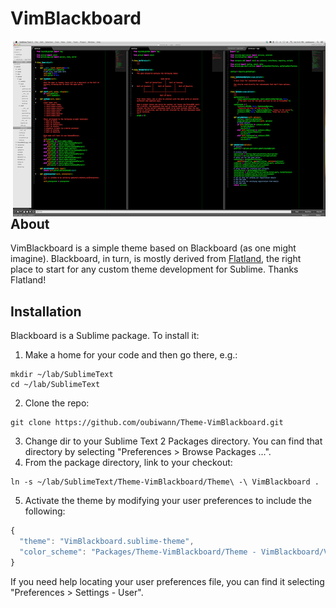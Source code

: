 # VimBlackboard

<a href="https://raw.github.com/oubiwann/Theme-VimBlackboard/master/Sublime-VimBlackboard.png">
  <img style="float:right" src="Sublime-VimBlackboard-small.png" />
</a>

## About

VimBlackboard is a simple theme based on Blackboard (as one might imagine).
Blackboard, in turn, is mostly derived from
[Flatland](https://github.com/thinkpixellab/flatland), the right place to start
for any custom theme development for Sublime. Thanks Flatland!


## Installation
Blackboard is a Sublime package. To install it:

1. Make a home for your code and then go there, e.g.:

```shell
mkdir ~/lab/SublimeText
cd ~/lab/SublimeText

```
2. Clone the repo:

```shell
git clone https://github.com/oubiwann/Theme-VimBlackboard.git
```

3. Change dir to your Sublime Text 2 Packages directory. You can find that
   directory by selecting "Preferences > Browse Packages ...".
4. From the package directory, link to your checkout:

```shell
ln -s ~/lab/SublimeText/Theme-VimBlackboard/Theme\ -\ VimBlackboard .
```

5. Activate the theme by modifying your user preferences to include the
   following:

```javascript
{
  "theme": "VimBlackboard.sublime-theme",
  "color_scheme": "Packages/Theme-VimBlackboard/Theme - VimBlackboard/VimBlackboard.tmtheme"
}
```

If you need help locating your user preferences file, you can find it selecting
"Preferences > Settings - User".
